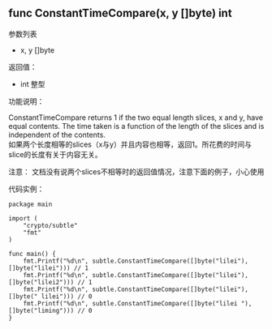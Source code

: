 ## func ConstantTimeCompare(x, y []byte) int

参数列表

- x, y []byte

返回值：

- int 整型

功能说明：

ConstantTimeCompare returns 1 if the two equal length slices, x and y, have equal contents. The time taken is a function of the length of the slices and is independent of the contents.  
如果两个长度相等的slices（x与y）并且内容也相等，返回1。所花费的时间与slice的长度有关于内容无关。

注意： 文档没有说两个slices不相等时的返回值情况，注意下面的例子，小心使用

代码实例：

  	package main
	
	import (
		"crypto/subtle"
		"fmt"
	)
	
	func main() {
		fmt.Printf("%d\n", subtle.ConstantTimeCompare([]byte("lilei"), []byte("lilei"))) // 1
		fmt.Printf("%d\n", subtle.ConstantTimeCompare([]byte("lilei"), []byte("lilei2"))) // 1
		fmt.Printf("%d\n", subtle.ConstantTimeCompare([]byte("lilei"), []byte(" lilei"))) // 0
		fmt.Printf("%d\n", subtle.ConstantTimeCompare([]byte("lilei "), []byte("liming"))) // 0
	}
